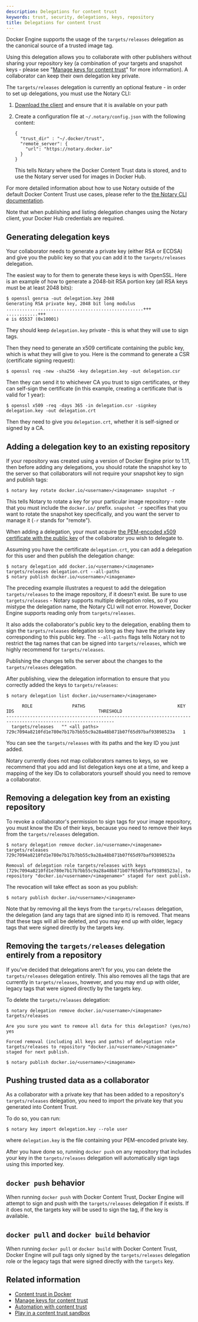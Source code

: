 ```yaml
---
description: Delegations for content trust
keywords: trust, security, delegations, keys, repository
title: Delegations for content trust
---
```


Docker Engine supports the usage of the `targets/releases` delegation as the
canonical source of a trusted image tag.

Using this delegation allows you to collaborate with other publishers without
sharing your repository key (a combination of your targets and snapshot keys -
please see "[Manage keys for content trust](trust_key_mng.md)" for more information).
A collaborator can keep their own delegation key private.

The `targets/releases` delegation is currently an optional feature - in order
to set up delegations, you must use the Notary CLI:

1. [Download the client](https://github.com/docker/notary/releases) and ensure that it is
available on your path

2. Create a configuration file at `~/.notary/config.json` with the following content:

	```
	{
	  "trust_dir" : "~/.docker/trust",
	  "remote_server": {
	    "url": "https://notary.docker.io"
	  }
	}
	```

	This tells Notary where the Docker Content Trust data is stored, and to use the
	Notary server used for images in Docker Hub.

For more detailed information about how to use Notary outside of the default
Docker Content Trust use cases, please refer to the
[the Notary CLI documentation](/notary/getting_started.md).

Note that when publishing and listing delegation changes using the Notary client,
your Docker Hub credentials are required.

## Generating delegation keys

Your collaborator needs to generate a private key (either RSA or ECDSA)
and give you the public key so that you can add it to the `targets/releases`
delegation.

The easiest way to for them to generate these keys is with OpenSSL.
Here is an example of how to generate a 2048-bit RSA portion key (all RSA keys
must be at least 2048 bits):

```
$ openssl genrsa -out delegation.key 2048
Generating RSA private key, 2048 bit long modulus
....................................................+++
............+++
e is 65537 (0x10001)

```

They should keep `delegation.key` private - this is what they will use to sign
tags.

Then they need to generate an x509 certificate containing the public key, which is
what they will give to you.  Here is the command to generate a CSR (certificate
signing request):

```
$ openssl req -new -sha256 -key delegation.key -out delegation.csr
```

Then they can send it to whichever CA you trust to sign certificates, or they
can self-sign the certificate (in this example, creating a certificate that is
valid for 1 year):

```
$ openssl x509 -req -days 365 -in delegation.csr -signkey delegation.key -out delegation.crt
```

Then they need to give you `delegation.crt`, whether it is self-signed or signed
by a CA.

## Adding a delegation key to an existing repository

If your repository was created using a version of Docker Engine prior to 1.11,
then before adding any delegations, you should rotate the snapshot key to the server
so that collaborators will not require your snapshot key to sign and publish tags:

```
$ notary key rotate docker.io/<username>/<imagename> snapshot -r
```

This tells Notary to rotate a key for your particular image repository - note that
you must include the `docker.io/` prefix.  `snapshot -r` specifies that you want
to rotate the snapshot key specifically, and you want the server to manage it (`-r`
stands for "remote").

When adding a delegation, your must acquire
[the PEM-encoded x509 certificate with the public key](#generating-delegation-keys)
of the collaborator you wish to delegate to.

Assuming you have the certificate `delegation.crt`, you can add a delegation
for this user and then publish the delegation change:

```
$ notary delegation add docker.io/<username>/<imagename> targets/releases delegation.crt --all-paths
$ notary publish docker.io/<username>/<imagename>
```

The preceding example illustrates a request to add the delegation
`targets/releases` to the image repository, if it doesn't exist.  Be sure to use
`targets/releases` - Notary supports multiple delegation roles, so if you mistype
the delegation name, the Notary CLI will not error.  However, Docker Engine
supports reading only from `targets/releases`.

It also adds the collaborator's public key to the delegation, enabling them to sign
the `targets/releases` delegation so long as they have the private key corresponding
to this public key.  The `--all-paths` flags tells Notary not to restrict the tag
names that can be signed into `targets/releases`, which we highly recommend for
`targets/releases`.

Publishing the changes tells the server about the changes to the `targets/releases`
delegation.

After publishing, view the delegation information to ensure that you correctly added
the keys to `targets/releases`:

```
$ notary delegation list docker.io/<username>/<imagename>

      ROLE               PATHS                                   KEY IDS                                THRESHOLD
---------------------------------------------------------------------------------------------------------------
  targets/releases   "" <all paths>  729c7094a8210fd1e780e7b17b7bb55c9a28a48b871b07f65d97baf93898523a   1
```

You can see the `targets/releases` with its paths and the key ID you just added.

Notary currently does not map collaborators names to keys, so we recommend
that you add and list delegation keys one at a time, and keep a mapping of the key
IDs to collaborators yourself should you need to remove a collaborator.

## Removing a delegation key from an existing repository

To revoke a collaborator's permission to sign tags for your image repository, you must
know the IDs of their keys, because you need to remove their keys from the
`targets/releases` delegation.

```
$ notary delegation remove docker.io/<username>/<imagename> targets/releases 729c7094a8210fd1e780e7b17b7bb55c9a28a48b871b07f65d97baf93898523a

Removal of delegation role targets/releases with keys [729c7094a8210fd1e780e7b17b7bb55c9a28a48b871b07f65d97baf93898523a], to repository "docker.io/<username>/<imagename>" staged for next publish.
```

The revocation will take effect as soon as you publish:

```
$ notary publish docker.io/<username>/<imagename>
```

Note that by removing all the keys from the `targets/releases` delegation, the
delegation (and any tags that are signed into it) is removed.  That means that
these tags will all be deleted, and you may end up with older, legacy tags that
were signed directly by the targets key.

## Removing the `targets/releases` delegation entirely from a repository

If you've decided that delegations aren't for you, you can delete the
`targets/releases` delegation entirely. This also removes all the tags that
are currently in `targets/releases`, however, and you may end up with older,
legacy tags that were signed directly by the targets key.

To delete the `targets/releases` delegation:

```
$ notary delegation remove docker.io/<username>/<imagename> targets/releases

Are you sure you want to remove all data for this delegation? (yes/no)
yes

Forced removal (including all keys and paths) of delegation role targets/releases to repository "docker.io/<username>/<imagename>" staged for next publish.

$ notary publish docker.io/<username>/<imagename>
```

## Pushing trusted data as a collaborator

As a collaborator with a private key that has been added to a repository's
`targets/releases` delegation, you need to import the private key that you
generated into Content Trust.

To do so, you can run:

```
$ notary key import delegation.key --role user
```

where `delegation.key` is the file containing your PEM-encoded private key.

After you have done so, running `docker push` on any repository that
includes your key in the `targets/releases` delegation will automatically sign
tags using this imported key.

## `docker push` behavior

When running `docker push` with Docker Content Trust, Docker Engine
will attempt to sign and push with the `targets/releases` delegation if it exists.
If it does not, the targets key will be used to sign the tag, if the key is available.

## `docker pull` and `docker build` behavior

When running `docker pull` or `docker build` with Docker Content Trust, Docker
Engine will pull tags only signed by the `targets/releases` delegation role or
the legacy tags that were signed directly with the `targets` key.

## Related information

* [Content trust in Docker](content_trust.md)
* [Manage keys for content trust](trust_key_mng.md)
* [Automation with content trust](trust_automation.md)
* [Play in a content trust sandbox](trust_sandbox.md)